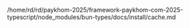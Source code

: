 /home/rd/rd/paykhom-2025/framework-paykhom-com-2025-typescript/node_modules/bun-types/docs/install/cache.md
